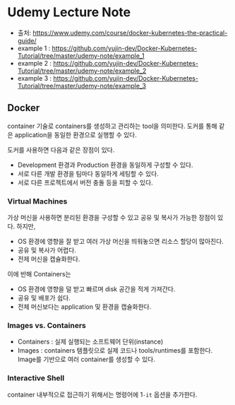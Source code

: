 # Udemy Lecture Note
- 출처:  https://www.udemy.com/course/docker-kubernetes-the-practical-guide/
- example 1 : https://github.com/yujin-dev/Docker-Kubernetes-Tutorial/tree/master/udemy-note/example_1
- example 2 : https://github.com/yujin-dev/Docker-Kubernetes-Tutorial/tree/master/udemy-note/example_2
- example 3 : https://github.com/yujin-dev/Docker-Kubernetes-Tutorial/tree/master/udemy-note/example_3

## Docker
container 기술로 containers를 생성하고 관리하는 tool을 의미한다. 도커를 통해 같은 application을 동일한 환경으로 실행할 수 있다.

도커를 사용하면 다음과 같은 장점이 있다.
- Development 환경과 Production 환경을 동일하게 구성할 수 있다.
- 서로 다른 개발 환경을 팀마다 동일하게 세팅할 수 있다.
- 서로 다른 프로젝트에서 버전 충돌 등을 피할 수 있다.

### Virtual Machines 
가상 머신을 사용하면 분리된 환경을 구성할 수 있고 공유 및 복사가 가능한 장점이 있다. 
하지만, 
- OS 환경에 영향을 잘 받고 여러 가상 머신을 띄워놓으면 리소스 할당이 많아진다.
- 공유 및 복사가 어렵다.
- 전제 머신을 캡슐화한다. 

이에 반해 Containers는
- OS 환경에 영향을 덜 받고 빠르며 disk 공간을 적게 가져간다.
- 공유 및 배포가 쉽다.
- 전체 머신보다는 application 및 환경을 캡슐화한다.

### Images vs. Containers
- Containers : 실제 실행되는 소프트웨어 단위(instance)
- Images : containers 탬플릿으로 실제 코드나 tools/runtimes를 포함한다.
Image를 기반으로 여러 container를 생성할 수 있다.

### Interactive Shell
container 내부적으로 접근하기 위해서는 명령어에 1`-it` 옵션을 추가한다.
